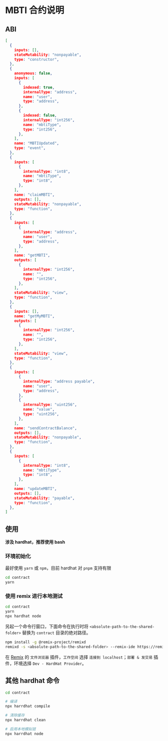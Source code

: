 # MBTI 合约说明

## ABI
```json
[
  {
    inputs: [],
    stateMutability: "nonpayable",
    type: "constructor",
  },
  {
    anonymous: false,
    inputs: [
      {
        indexed: true,
        internalType: "address",
        name: "user",
        type: "address",
      },
      {
        indexed: false,
        internalType: "int256",
        name: "mbtiType",
        type: "int256",
      },
    ],
    name: "MBTIUpdated",
    type: "event",
  },
  {
    inputs: [
      {
        internalType: "int8",
        name: "mbtiType",
        type: "int8",
      },
    ],
    name: "claimMBTI",
    outputs: [],
    stateMutability: "nonpayable",
    type: "function",
  },
  {
    inputs: [
      {
        internalType: "address",
        name: "user",
        type: "address",
      },
    ],
    name: "getMBTI",
    outputs: [
      {
        internalType: "int256",
        name: "",
        type: "int256",
      },
    ],
    stateMutability: "view",
    type: "function",
  },
  {
    inputs: [],
    name: "getMyMBTI",
    outputs: [
      {
        internalType: "int256",
        name: "",
        type: "int256",
      },
    ],
    stateMutability: "view",
    type: "function",
  },
  {
    inputs: [
      {
        internalType: "address payable",
        name: "user",
        type: "address",
      },
      {
        internalType: "uint256",
        name: "value",
        type: "uint256",
      },
    ],
    name: "sendContractBalance",
    outputs: [],
    stateMutability: "nonpayable",
    type: "function",
  },
  {
    inputs: [
      {
        internalType: "int8",
        name: "mbtiType",
        type: "int8",
      },
    ],
    name: "updateMBTI",
    outputs: [],
    stateMutability: "payable",
    type: "function",
  },
]
```

## 使用

**涉及 hardhat，推荐使用 bash**

### 环境初始化
最好使用 `yarn` 或 `npm`，目前 hardhat 对 `pnpm` 支持有限

```bash
cd contract
yarn
```

### 使用 remix 进行本地测试
```bash
cd contract
yarn
npx hardhat node
```

另起一个命令行窗口，下面命令在执行时将 `<absolute-path-to-the-shared-folder>` 替换为 `contract` 目录的绝对路径。

```bash
npm install -g @remix-project/remixd
remixd -s <absolute-path-to-the-shared-folder> --remix-ide https://remix.ethereum.org
```

在 [Remix](https://remix.ethereum.org/) 的 `文件浏览器` 插件，`工作空间` 选择 `连接到 localhost`；`部署 & 发交易` 插件，环境选择 `Dev - HardHat Provider`。

## 其他 hardhat 命令

```bash
cd contract

# 编译
npx harrdhat compile

# 清除缓存
npx harrdhat clean

# 启用本地模拟链
npx harrdhat node
```
